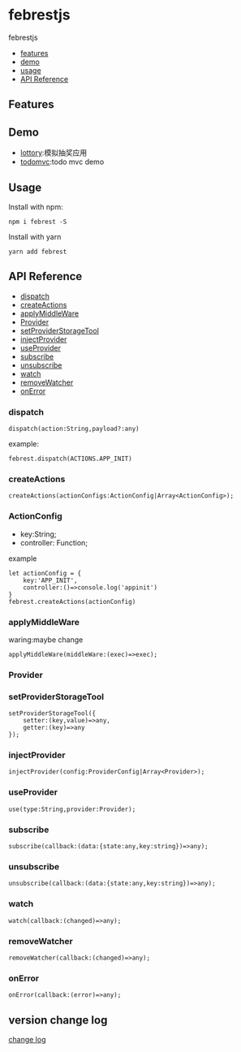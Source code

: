 # febrestjs
febrestjs


* [features](#features)
* [demo](#demo)
* [usage](#usage)
* [API Reference](#api-reference)


## Features

## Demo

* [lottory](/examples/lottery):模拟抽奖应用
* [todomvc](/examples/todomvc):todo mvc demo

## Usage

Install with npm:

```
npm i febrest -S
```

Install with yarn

```
yarn add febrest
```

## API Reference

* [dispatch](#dispatch)
* [createActions](#createActions)
* [applyMiddleWare](#applyMiddleWare)
* [Provider](#provider)
* [setProviderStorageTool](#setProviderStorageTool)
* [injectProvider](#injectProvider)
* [useProvider](#useProvider)
* [subscribe](#subscribe)
* [unsubscribe](#unsubscribe)
* [watch](#watch)
* [removeWatcher](#removeWatcher)
* [onError](#onError)

### dispatch


```
dispatch(action:String,payload?:any)
```
example:
```
febrest.dispatch(ACTIONS.APP_INIT)
```

### createActions
```
createActions(actionConfigs:ActionConfig|Array<ActionConfig>);
```
### ActionConfig 

* key:String;
* controller: Function;

example
```
let actionConfig = {
    key:'APP_INIT',
    controller:()=>console.log('appinit')
}
febrest.createActions(actionConfig)
```

### applyMiddleWare
waring:maybe change

```
applyMiddleWare(middleWare:(exec)=>exec);
```
### Provider

### setProviderStorageTool

```
setProviderStorageTool({
    setter:(key,value)=>any,
    getter:(key)=>any
});
```
### injectProvider
```
injectProvider(config:ProviderConfig|Array<Provider>);
```
### useProvider

```
use(type:String,provider:Provider);
```
### subscribe

```
subscribe(callback:(data:{state:any,key:string})=>any);
```
### unsubscribe
```
unsubscribe(callback:(data:{state:any,key:string})=>any);
```
### watch
```
watch(callback:(changed)=>any);
```
### removeWatcher
```
removeWatcher(callback:(changed)=>any);
```
### onError

```
onError(callback:(error)=>any);
```

## version change log
[change log](/CHANGELOG.md)
